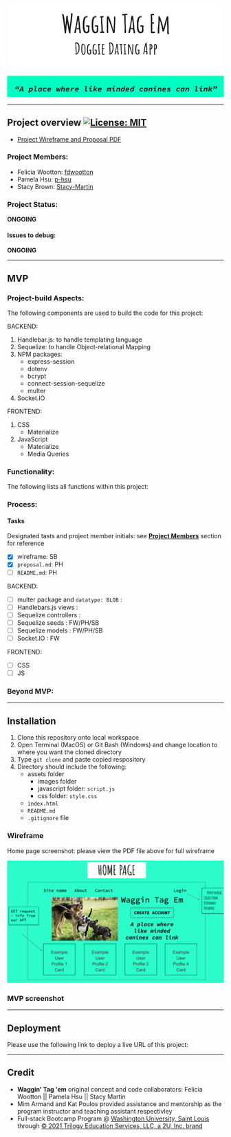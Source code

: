 
![app banner](./assets/images/app-banner.png)
****

## Project overview [![License: MIT](https://img.shields.io/badge/License-MIT-yellow.svg)](https://opensource.org/licenses/MIT)

- [Project Wireframe and Proposal PDF](./assets/wireframe.pdf) 

### Project Members:

* Felicia Wootton: [fdwootton](https://github.com/fdwootton)
* Pamela Hsu: [p-hsu](https://github.com/p-hsu)
* Stacy Brown: [Stacy-Martin](https://github.com/Stacy-Martin)

### Project Status:

**ONGOING**

#### Issues to debug:

**ONGOING**

****

## MVP

### Project-build Aspects:

The following components are used to build the code for this project:

BACKEND: 
1. Handlebar.js: to handle templating language
2. Sequelize: to handle Object-relational Mapping
3. NPM packages:
    - express-session
    - dotenv
    - bcrypt
    - connect-session-sequelize
    - multer
4. Socket.IO

FRONTEND:
1. CSS
    - Materialize
2. JavaScript
    - Materialize
    - Media Queries

### Functionality:

The following lists all functions within this project:



### Process:
#### Tasks

Designated tasts and project member initials: see [**Project Members**](#project-members) section for reference
* [x] wireframe: SB
* [x] `proposal.md`: PH
* [ ] `README.md`: PH

BACKEND:
* [ ] multer package and `datatype: BLOB` : 
* [ ] Handlebars.js views : 
* [ ] Sequelize controllers :
* [ ] Sequelize seeds : FW/PH/SB
* [ ] Sequelize models : FW/PH/SB
* [ ] Socket.IO : FW

FRONTEND:
* [ ] CSS
* [ ] JS

### Beyond MVP:


****

## Installation

1. Clone this repository onto local workspace
2. Open Terminal (MacOS) or Git Bash (Windows) and change location to where you want the cloned directory
3. Type `git clone` and paste copied respository
4. Directory should include the following:
    * assets folder
        - images folder
        - javascript folder: `script.js`
        - css folder: `style.css`
    * `index.html`
    * `README.md`
    * `.gitignore` file

### Wireframe
Home page screenshot: please view the PDF file above for full wireframe

![homepage wireframe](./assets/images/homepage.png)

### MVP screenshot



****

## Deployment

Please use the following link to deploy a live URL of this project:



****

## Credit

* **Waggin' Tag 'em** original concept and code collaborators:  Felicia Wootton || Pamela Hsu || Stacy Martin
* Mim Armand and Kat Poulos provided assistance and mentorship as the program instructor and teaching assistant respectivley
* Full-stack Bootcamp Program @ [Washington University, Saint Louis](https://bootcamp.tlcenter.wustl.edu/) through [© 2021 Trilogy Education Services, LLC, a 2U, Inc. brand](https://www.trilogyed.com/)






